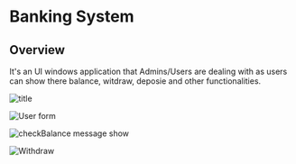 # Banking System

## Overview
It's an UI windows application that Admins/Users are dealing with as users can show there balance, witdraw, deposie and other functionalities. 

![title](https://github.com/mohamed-zakariya/BankSystem/blob/mohamed-zakariya/desktop-tutorial/bankSystem%20photos/Untitled.png)

![User form](https://github.com/mohamed-zakariya/BankSystem/blob/mohamed-zakariya/desktop-tutorial/bankSystem%20photos/Untitled1.png)

![checkBalance message show](https://github.com/mohamed-zakariya/BankSystem/blob/mohamed-zakariya/desktop-tutorial/bankSystem%20photos/checkBalance.png)

![Withdraw](https://github.com/mohamed-zakariya/BankSystem/blob/mohamed-zakariya/desktop-tutorial/bankSystem%20photos/Withdraw.png)


